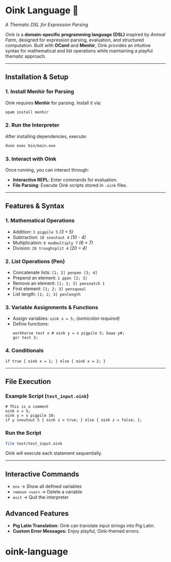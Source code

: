 # Oink Language 🐷  
*A Thematic DSL for Expression Parsing*

Oink is a **domain-specific programming language (DSL)** inspired by *Animal Farm*, designed for expression parsing, evaluation, and structured computation. Built with **OCaml** and **Menhir**, Oink provides an intuitive syntax for mathematical and list operations while maintaining a playful thematic approach.

---

## Installation & Setup

### 1. Install Menhir for Parsing
Oink requires **Menhir** for parsing. Install it via:
```bash
opam install menhir
```

### 2. Run the Interpreter
After installing dependencies, execute:
```bash
dune exec bin/main.exe
```

### 3. Interact with Oink
Once running, you can interact through:
- **Interactive REPL**: Enter commands for evaluation.
- **File Parsing**: Execute Oink scripts stored in `.oink` files.

---

## Features & Syntax

### 1. Mathematical Operations
- Addition: `3 pigpile 5`  *(3 + 5)*
- Subtraction: `10 snoutout 4`  *(10 - 4)*
- Multiplication: `6 mudmultiply 7`  *(6 × 7)*
- Division: `20 troughsplit 4`  *(20 ÷ 4)*

### 2. List Operations (Pen)
- Concatenate lists: `[1; 2] penpen [3; 4]`
- Prepend an element: `1 ppen [2; 3]`
- Remove an element: `[1; 2; 3] pensnatch 1`
- First element: `[1; 2; 3] pensqueal`
- List length: `[1; 2; 3] penlength`

### 3. Variable Assignments & Functions
- Assign variables: `oink x = 5;` *(semicolon required)*
- Define functions:
  ```oink
  workhorse test x # oink y = x pigpile 5; baaa y#;
  go! test 3;
  ```

### 4. Conditionals
```oink
if true { oink x = 1; } else { oink x = 2; }
```

---

## File Execution
### Example Script (`test_input.oink`)
```oink
# This is a comment
oink x = 5;
oink y = x pigpile 10;
if y snoutout 5 { oink z = true; } else { oink z = false; };
```
### Run the Script
```bash
file test/test_input.oink
```
Oink will execute each statement sequentially.

---

## Interactive Commands
- `env` → Show all defined variables  
- `remove <var>` → Delete a variable  
- `exit` → Quit the interpreter  



## Advanced Features
- **Pig Latin Translation:** Oink can translate input strings into Pig Latin.
- **Custom Error Messages:** Enjoy playful, Oink-themed errors.




# oink-language
